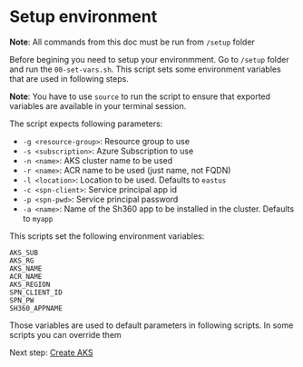 # Setup environment

**Note**: All commands from this doc must be run from `/setup` folder

Before begining you need to setup your environmment. Go to `/setup` folder and run the `00-set-vars.sh`. This script sets some environment variables that are used in following steps.

**Note**: You have to use `source` to run the script to ensure that exported variables are available in your terminal session.

The script expects following parameters:

* `-g <resource-group>`: Resource group to use
* `-s <subscription>`: Azure Subscription to use
* `-n <name>`: AKS cluster name to be used
* `-r <name>`: ACR name to be used (just name, not FQDN)
* `-l <location>`: Location to be used. Defaults to `eastus`
* `-c <spn-client>`: Service principal app id
* `-p <spn-pwd>`: Service principal password
* `-a <name>`: Name of the Sh360 app to be installed in the cluster. Defaults to  `myapp`

This scripts set the following environment variables:

```
AKS_SUB
AKS_RG
AKS_NAME
ACR_NAME
AKS_REGION
SPN_CLIENT_ID
SPN_PW
SH360_APPNAME
```

Those variables are used to default parameters in following scripts. In some scripts you can override them

Next step: [Create AKS](./01-aks-create-md)